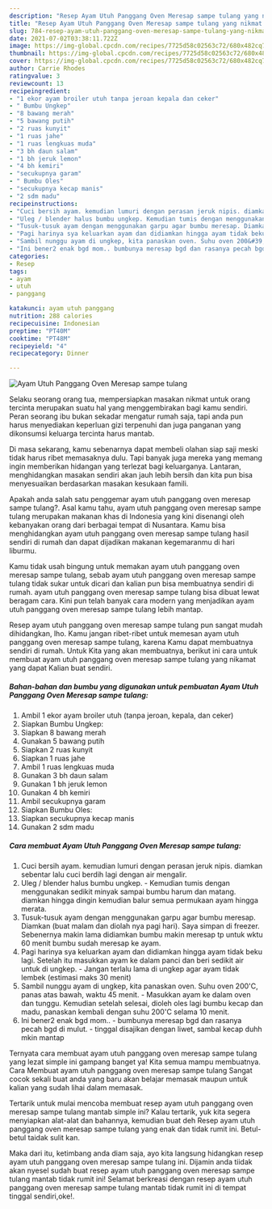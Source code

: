 ```yaml
---
description: "Resep Ayam Utuh Panggang Oven Meresap sampe tulang yang nikmat dan Mudah Dibuat"
title: "Resep Ayam Utuh Panggang Oven Meresap sampe tulang yang nikmat dan Mudah Dibuat"
slug: 784-resep-ayam-utuh-panggang-oven-meresap-sampe-tulang-yang-nikmat-dan-mudah-dibuat
date: 2021-07-02T03:38:11.722Z
image: https://img-global.cpcdn.com/recipes/7725d58c02563c72/680x482cq70/ayam-utuh-panggang-oven-meresap-sampe-tulang-foto-resep-utama.jpg
thumbnail: https://img-global.cpcdn.com/recipes/7725d58c02563c72/680x482cq70/ayam-utuh-panggang-oven-meresap-sampe-tulang-foto-resep-utama.jpg
cover: https://img-global.cpcdn.com/recipes/7725d58c02563c72/680x482cq70/ayam-utuh-panggang-oven-meresap-sampe-tulang-foto-resep-utama.jpg
author: Carrie Rhodes
ratingvalue: 3
reviewcount: 13
recipeingredient:
- "1 ekor ayam broiler utuh tanpa jeroan kepala dan ceker"
- " Bumbu Ungkep"
- "8 bawang merah"
- "5 bawang putih"
- "2 ruas kunyit"
- "1 ruas jahe"
- "1 ruas lengkuas muda"
- "3 bh daun salam"
- "1 bh jeruk lemon"
- "4 bh kemiri"
- "secukupnya garam"
- " Bumbu Oles"
- "secukupnya kecap manis"
- "2 sdm madu"
recipeinstructions:
- "Cuci bersih ayam. kemudian lumuri dengan perasan jeruk nipis. diamkan sebentar lalu cuci berdih lagi dengan air mengalir."
- "Uleg / blender halus bumbu ungkep. Kemudian tumis dengan menggunakan sedikit minyak sampai bumbu harum dan matang. diamkan hingga dingin kemudian balur semua permukaan ayam hingga merata."
- "Tusuk-tusuk ayam dengan menggunakan garpu agar bumbu meresap. Diamkan (buat malam dan diolah nya pagi hari). Saya simpan di freezer. Sebenernya makin lama didiamkan bumbu makin meresap tp untuk wktu 60 menit bumbu sudah meresap ke ayam."
- "Pagi harinya sya keluarkan ayam dan didiamkan hingga ayam tidak beku lagi. Setelah itu masukkan ayam ke dalam panci dan beri sedikit air untuk di ungkep.  Jangan terlalu lama di ungkep agar ayam tidak lembek (estimasi maks 30 menit)"
- "Sambil nunggu ayam di ungkep, kita panaskan oven. Suhu oven 200&#39;C, panas atas bawah, waktu 45 menit.  Masukkan ayam ke dalam oven dan tunggu. Kemudian setelah selesai, dioleh oles lagi bumbu kecap dan madu, panaskan kembali dengan suhu 200&#39;C selama 10 menit."
- "Ini bener2 enak bgd mom.. bumbunya meresap bgd dan rasanya pecah bgd di mulut. tinggal disajikan dengan liwet, sambal kecap duhh mkin mantap"
categories:
- Resep
tags:
- ayam
- utuh
- panggang

katakunci: ayam utuh panggang 
nutrition: 288 calories
recipecuisine: Indonesian
preptime: "PT40M"
cooktime: "PT48M"
recipeyield: "4"
recipecategory: Dinner

---
```



![Ayam Utuh Panggang Oven Meresap sampe tulang](https://img-global.cpcdn.com/recipes/7725d58c02563c72/680x482cq70/ayam-utuh-panggang-oven-meresap-sampe-tulang-foto-resep-utama.jpg)

Selaku seorang orang tua, mempersiapkan masakan nikmat untuk orang tercinta merupakan suatu hal yang menggembirakan bagi kamu sendiri. Peran seorang ibu bukan sekadar mengatur rumah saja, tapi anda pun harus menyediakan keperluan gizi terpenuhi dan juga panganan yang dikonsumsi keluarga tercinta harus mantab.

Di masa  sekarang, kamu sebenarnya dapat membeli olahan siap saji meski tidak harus ribet memasaknya dulu. Tapi banyak juga mereka yang memang ingin memberikan hidangan yang terlezat bagi keluarganya. Lantaran, menghidangkan masakan sendiri akan jauh lebih bersih dan kita pun bisa menyesuaikan berdasarkan masakan kesukaan famili. 



Apakah anda salah satu penggemar ayam utuh panggang oven meresap sampe tulang?. Asal kamu tahu, ayam utuh panggang oven meresap sampe tulang merupakan makanan khas di Indonesia yang kini disenangi oleh kebanyakan orang dari berbagai tempat di Nusantara. Kamu bisa menghidangkan ayam utuh panggang oven meresap sampe tulang hasil sendiri di rumah dan dapat dijadikan makanan kegemaranmu di hari liburmu.

Kamu tidak usah bingung untuk memakan ayam utuh panggang oven meresap sampe tulang, sebab ayam utuh panggang oven meresap sampe tulang tidak sukar untuk dicari dan kalian pun bisa membuatnya sendiri di rumah. ayam utuh panggang oven meresap sampe tulang bisa dibuat lewat beragam cara. Kini pun telah banyak cara modern yang menjadikan ayam utuh panggang oven meresap sampe tulang lebih mantap.

Resep ayam utuh panggang oven meresap sampe tulang pun sangat mudah dihidangkan, lho. Kamu jangan ribet-ribet untuk memesan ayam utuh panggang oven meresap sampe tulang, karena Kamu dapat membuatnya sendiri di rumah. Untuk Kita yang akan membuatnya, berikut ini cara untuk membuat ayam utuh panggang oven meresap sampe tulang yang nikamat yang dapat Kalian buat sendiri.

<!--inarticleads1-->

##### Bahan-bahan dan bumbu yang digunakan untuk pembuatan Ayam Utuh Panggang Oven Meresap sampe tulang:

1. Ambil 1 ekor ayam broiler utuh (tanpa jeroan, kepala, dan ceker)
1. Siapkan  Bumbu Ungkep:
1. Siapkan 8 bawang merah
1. Gunakan 5 bawang putih
1. Siapkan 2 ruas kunyit
1. Siapkan 1 ruas jahe
1. Ambil 1 ruas lengkuas muda
1. Gunakan 3 bh daun salam
1. Gunakan 1 bh jeruk lemon
1. Gunakan 4 bh kemiri
1. Ambil secukupnya garam
1. Siapkan  Bumbu Oles:
1. Siapkan secukupnya kecap manis
1. Gunakan 2 sdm madu




<!--inarticleads2-->

##### Cara membuat Ayam Utuh Panggang Oven Meresap sampe tulang:

1. Cuci bersih ayam. kemudian lumuri dengan perasan jeruk nipis. diamkan sebentar lalu cuci berdih lagi dengan air mengalir.
1. Uleg / blender halus bumbu ungkep. - Kemudian tumis dengan menggunakan sedikit minyak sampai bumbu harum dan matang. diamkan hingga dingin kemudian balur semua permukaan ayam hingga merata.
1. Tusuk-tusuk ayam dengan menggunakan garpu agar bumbu meresap. Diamkan (buat malam dan diolah nya pagi hari). Saya simpan di freezer. Sebenernya makin lama didiamkan bumbu makin meresap tp untuk wktu 60 menit bumbu sudah meresap ke ayam.
1. Pagi harinya sya keluarkan ayam dan didiamkan hingga ayam tidak beku lagi. Setelah itu masukkan ayam ke dalam panci dan beri sedikit air untuk di ungkep.  - Jangan terlalu lama di ungkep agar ayam tidak lembek (estimasi maks 30 menit)
1. Sambil nunggu ayam di ungkep, kita panaskan oven. Suhu oven 200&#39;C, panas atas bawah, waktu 45 menit.  - Masukkan ayam ke dalam oven dan tunggu. Kemudian setelah selesai, dioleh oles lagi bumbu kecap dan madu, panaskan kembali dengan suhu 200&#39;C selama 10 menit.
1. Ini bener2 enak bgd mom.. - bumbunya meresap bgd dan rasanya pecah bgd di mulut. - tinggal disajikan dengan liwet, sambal kecap duhh mkin mantap




Ternyata cara membuat ayam utuh panggang oven meresap sampe tulang yang lezat simple ini gampang banget ya! Kita semua mampu membuatnya. Cara Membuat ayam utuh panggang oven meresap sampe tulang Sangat cocok sekali buat anda yang baru akan belajar memasak maupun untuk kalian yang sudah lihai dalam memasak.

Tertarik untuk mulai mencoba membuat resep ayam utuh panggang oven meresap sampe tulang mantab simple ini? Kalau tertarik, yuk kita segera menyiapkan alat-alat dan bahannya, kemudian buat deh Resep ayam utuh panggang oven meresap sampe tulang yang enak dan tidak rumit ini. Betul-betul taidak sulit kan. 

Maka dari itu, ketimbang anda diam saja, ayo kita langsung hidangkan resep ayam utuh panggang oven meresap sampe tulang ini. Dijamin anda tiidak akan nyesel sudah buat resep ayam utuh panggang oven meresap sampe tulang mantab tidak rumit ini! Selamat berkreasi dengan resep ayam utuh panggang oven meresap sampe tulang mantab tidak rumit ini di tempat tinggal sendiri,oke!.

